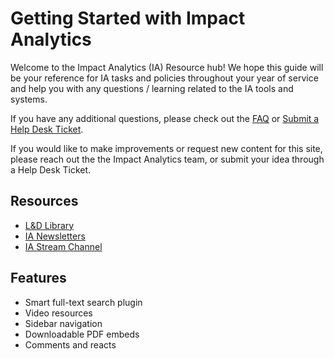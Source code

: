 # Getting Started with Impact Analytics

Welcome to the Impact Analytics (IA) Resource hub! We hope this guide will be your reference for IA tasks and policies throughout your year of service and help you with any questions / learning related to the IA tools and systems.

If you have any additional questions, please check out the [FAQ](faq.md) or [Submit a Help Desk Ticket](https://cityyear.sharepoint.com/teams/lax/SitePages/CYLA%20Help%20Desk.aspx).

If you would like to make improvements or request new content for this site, please reach out the the Impact Analytics team, or submit your idea through a Help Desk Ticket.

## Resources

- [L&D Library](https://cityyear.sharepoint.com/teams/lax/LandD/SitePages/Home.aspx)
- [IA Newsletters](https://bit.ly/2S2Y3rx)
- [IA Stream Channel](https://web.microsoftstream.com/channel/4cb74f45-0d13-4e15-ab11-e72fa6344c4d)

## Features
- Smart full-text search plugin
- Video resources
- Sidebar navigation
- Downloadable PDF embeds
- Comments and reacts 